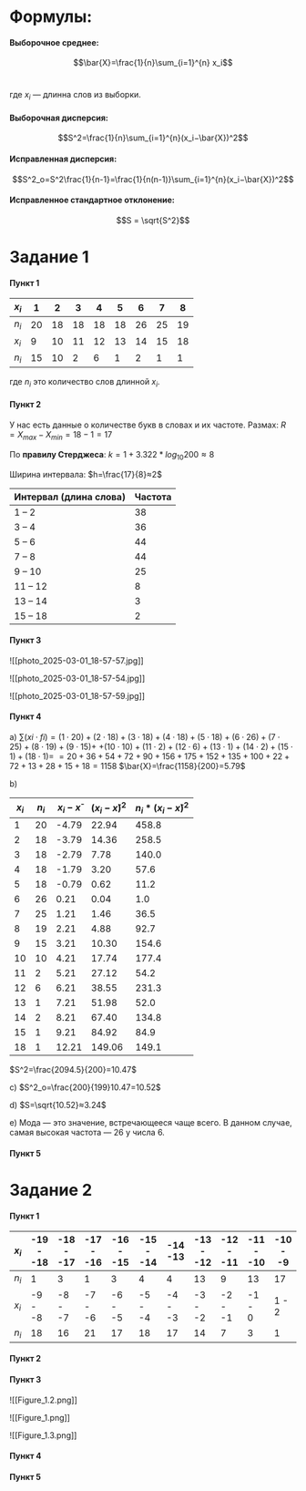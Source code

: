 # Формулы:
#### **Выборочное среднее**:
$$\bar{X}=\frac{1}{n}\sum_{i=1}^{n} x_i$$​

где $x_i$ — длинна слов из выборки.

#### **Выборочная дисперсия**:
$$S^2=\frac{1}{n}\sum_{i=1}^{n}(x_i−\bar{X})^2$$

#### **Исправленная дисперсия**:
$$S^2_о=S^2\frac{1}{n-1}=\frac{1}{n(n-1)}\sum_{i=1}^{n}(x_i−\bar{X})^2$$

#### **Исправленное стандартное отклонение**:
$$S = \sqrt{S^2}$$
# Задание 1
#### Пункт 1

| $x_i$ | 1   | 2   | 3   | 4   | 5   | 6   | 7   | 8   |
| ----- | --- | --- | --- | --- | --- | --- | --- | --- |
| $n_i$ | 20  | 18  | 18  | 18  | 18  | 26  | 25  | 19  |
| $x_i$ | 9   | 10  | 11  | 12  | 13  | 14  | 15  | 18  |
| $n_i$ | 15  | 10  | 2   | 6   | 1   | 2   | 1   | 1   |
где $n_i$ это количество слов длинной $x_i$.

#### Пункт 2
У нас есть данные о количестве букв в словах и их частоте. Размах:
	$R=X_{max}⁡−X_{min}⁡=18−1=17$

По **правилу Стерджеса**:
	$k=1+3.322*log⁡_{10}200≈8$
	
Ширина интервала:
	$h=\frac{17}{8}≈2$

| Интервал (длина слова) | Частота |
| ---------------------- | ------- |
| 1 – 2                  | 38      |
| 3 – 4                  | 36      |
| 5 – 6                  | 44      |
| 7 – 8                  | 44      |
| 9 – 10                 | 25      |
| 11 – 12                | 8       |
| 13 – 14                | 3       |
| 15 – 18                | 2       |

#### Пункт 3
![[photo_2025-03-01_18-57-57.jpg]]

![[photo_2025-03-01_18-57-54.jpg]]

![[photo_2025-03-01_18-57-59.jpg]]

#### Пункт 4
a)
$∑(xi​⋅fi​)=(1⋅20)+(2⋅18)+(3⋅18)+(4⋅18)+(5⋅18)+(6⋅26)+(7⋅25)+(8⋅19)+(9⋅15)+$
$+(10⋅10)+(11⋅2)+(12⋅6)+(13⋅1)+(14⋅2)+(15⋅1)+(18⋅1)=$ $=20+36+54+72+90+156+175+152+135+100+22+72+13+28+15+18=1158$
$\bar{X}=\frac{1158}{200}=5.79$

b)

| $x_i$ | $n_i$ | $x_i - x̄$ | $(x_i - x̄)^2$ | $n_i * (x_i - x̄)^2$ |
| ----- | ----- | ---------- | -------------- | -------------------- |
| 1     | 20    | -4.79      | 22.94          | 458.8                |
| 2     | 18    | -3.79      | 14.36          | 258.5                |
| 3     | 18    | -2.79      | 7.78           | 140.0                |
| 4     | 18    | -1.79      | 3.20           | 57.6                 |
| 5     | 18    | -0.79      | 0.62           | 11.2                 |
| 6     | 26    | 0.21       | 0.04           | 1.0                  |
| 7     | 25    | 1.21       | 1.46           | 36.5                 |
| 8     | 19    | 2.21       | 4.88           | 92.7                 |
| 9     | 15    | 3.21       | 10.30          | 154.6                |
| 10    | 10    | 4.21       | 17.74          | 177.4                |
| 11    | 2     | 5.21       | 27.12          | 54.2                 |
| 12    | 6     | 6.21       | 38.55          | 231.3                |
| 13    | 1     | 7.21       | 51.98          | 52.0                 |
| 14    | 2     | 8.21       | 67.40          | 134.8                |
| 15    | 1     | 9.21       | 84.92          | 84.9                 |
| 18    | 1     | 12.21      | 149.06         | 149.1                |
$S^2=\frac{2094.5}{200}​=10.47$

с)
$S^2_o=\frac{200}{199}10.47=10.52$

d)
$S=\sqrt{10.52}≈3.24$

e)
Мода — это значение, встречающееся чаще всего. В данном случае, самая высокая частота — 26 у числа 6.

#### Пункт 5
# Задание 2
#### Пункт 1
| $x_i$ | -19<br>- <br>-18 | -18 <br>-<br>-17 | -17<br>- <br>-16 | -16 - -15      | -15 - -14      | -14 -13         | -13<br>- <br>-12 | -12 <br>- <br>-11 | -11 <br>- <br>-10 | -10 <br>- <br>-9 |
| ----- | ---------------- | ---------------- | ---------------- | -------------- | -------------- | --------------- | ---------------- | ----------------- | ----------------- | ---------------- |
| $n_i$ | 1                | 3                | 1                | 3              | 4              | 4               | 13               | 9                 | 13                | 17               |
| $x_i$ | -9<br>- <br>-8   | -8<br>- <br>-7   | -7<br>- <br>-6   | -6<br>- <br>-5 | -5<br>- <br>-4 | -4 <br>- <br>-3 | -3<br>-<br>-2    | -2 <br>-<br>-1    | -1<br>-<br>0      | 1 - 2            |
| $n_i$ | 18               | 16               | 21               | 17             | 18             | 17              | 14               | 7                 | 3                 | 1                |
#### Пункт 2
#### Пункт 3
![[Figure_1.2.png]]

![[Figure_1.png]]

![[Figure_1.3.png]]
#### Пункт 4
#### Пункт 5
